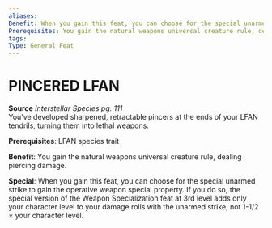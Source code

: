 ```yaml
---
aliases: 
Benefit: When you gain this feat, you can choose for the special unarmed strike to gain the operative weapon special property. If you do so, the special version of the Weapon Specialization feat at 3rd level adds only your character level to your damage rolls with the unarmed strike, not 1-1/2 × your character level.
Prerequisites: You gain the natural weapons universal creature rule, dealing piercing damage.
tags: 
Type: General Feat
---
```

# PINCERED LFAN
**Source** _Interstellar Species pg. 111_  
You’ve developed sharpened, retractable pincers at the ends of your LFAN tendrils, turning them into lethal weapons.

**Prerequisites**: LFAN species trait

**Benefit**: You gain the natural weapons universal creature rule, dealing piercing damage.

**Special**: When you gain this feat, you can choose for the special unarmed strike to gain the operative weapon special property. If you do so, the special version of the Weapon Specialization feat at 3rd level adds only your character level to your damage rolls with the unarmed strike, not 1-1/2 × your character level.